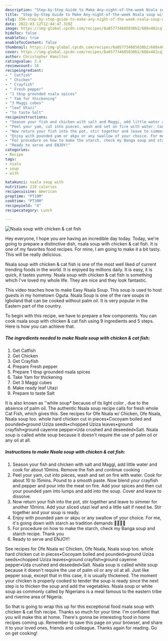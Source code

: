 ```yaml
---
description: "Step-by-Step Guide to Make Any-night-of-the-week Nsala soup with chicken & cat fish"
title: "Step-by-Step Guide to Make Any-night-of-the-week Nsala soup with chicken & cat fish"
slug: 556-step-by-step-guide-to-make-any-night-of-the-week-nsala-soup-with-chicken-and-amp-cat-fish
date: 2022-03-12T12:44:47.319Z
image: https://img-global.cpcdn.com/recipes/8a057734685030b2/680x482cq70/nsala-soup-with-chicken-cat-fish-recipe-main-photo.jpg
hideToc: false
enableToc: true
enableTocContent: false
thumbnail: https://img-global.cpcdn.com/recipes/8a057734685030b2/680x482cq70/nsala-soup-with-chicken-cat-fish-recipe-main-photo.jpg
cover: https://img-global.cpcdn.com/recipes/8a057734685030b2/680x482cq70/nsala-soup-with-chicken-cat-fish-recipe-main-photo.jpg
author: Christopher Hamilton
ratingvalue: 3.4
reviewcount: 18
recipeingredient:
- " Catfish"
- " Chicken"
- " Crayfish"
- " Fresh pepper"
- "1 tbsp grounded nsala spices"
- " Yam for thickening"
- "3 Maggi cubes"
- "leaf Utazi"
- "to taste Salt"
recipeinstructions:
- "Season your fish and chicken with salt and Maggi, add little water and cook for about 10mins. Remove the fish and continue cooking"
- "Peel your yam, cut into pieces, wash and set on fire with water. Cook for about 10 to 15mins. Pound to a smooth paste. Now blend your crayfish and pepper and pour into the meat on fire. Add your spices and then cut your pounded yam into lumps and add into the soup. Cover and leave to dissolve."
- "Now return your fish into the pot, stir together and leave to simmer for another 10mins. Add your sliced utazi leaf and a little salt if need be. Stir together and your soup is ready."
- "Enjoy with pounded yam or akpu or any swallow of your choice. For me, it&#39;s going down with starch as tradition demands 🤣🤣🤣🤣"
- "For procedure on how to make the starch, check my Banga soup and starch recipe. Thank you"
- "Ready to serve and ENJOY!"
categories:
- Recipe
tags:
- nsala
- soup
- with

katakunci: nsala soup with 
nutrition: 219 calories
recipecuisine: American
preptime: "PT19M"
cooktime: "PT39M"
recipeyield: "4"
recipecategory: Lunch

---
```



![Nsala soup with chicken & cat fish](https://img-global.cpcdn.com/recipes/8a057734685030b2/680x482cq70/nsala-soup-with-chicken-cat-fish-recipe-main-photo.jpg)

Hey everyone, I hope you are having an incredible day today. Today, we're going to prepare a distinctive dish, nsala soup with chicken & cat fish. It is one of my favorites food recipes. For mine, I am going to make it a bit tasty. This will be really delicious.

Nsala soup with chicken & cat fish is one of the most well liked of current trending foods in the world. It is enjoyed by millions daily. It is easy, it is quick, it tastes yummy. Nsala soup with chicken & cat fish is something which I've loved my whole life. They are nice and they look fantastic.

This video teaches how to make Easy Nsala Soup. This soup is used to host guests in my hometown Oguta. Nsala Soup is one of the rare soups in Igboland that can be cooked without palm oil. It is very popular in the Eastern part of the country.


To begin with this recipe, we have to prepare a few components. You can cook nsala soup with chicken & cat fish using 9 ingredients and 5 steps. Here is how you can achieve that.

<!--inarticleads1-->

##### The ingredients needed to make Nsala soup with chicken & cat fish:

1. Get  Catfish
1. Get  Chicken
1. Get  Crayfish
1. Prepare  Fresh pepper
1. Prepare 1 tbsp grounded nsala spices
1. Take  Yam for thickening
1. Get 3 Maggi cubes
1. Make ready leaf Utazi
1. Prepare to taste Salt


It is also known as &#39;&#39;white soup* because of its light color , due to the absence of palm oil. The authentic Nsala soup recipe calls for fresh whole Cat Fish, which gives this. See recipes for Ofe Nsala w/ Chicken, Ofe Nsala, Nsala soup too. whole hard chicken cut in pieces•Cocoyam boiled and pounded•ground Uziza seeds•chopped Uziza leaves•ground crayfish•ground cayenne pepper•Uda crushed and deseeded•Salt. Nsala soup is called white soup because it doesn&#39;t require the use of palm oil or any oil at all. 

<!--inarticleads2-->

##### Instructions to make Nsala soup with chicken & cat fish:

1. Season your fish and chicken with salt and Maggi, add little water and cook for about 10mins. Remove the fish and continue cooking
1. Peel your yam, cut into pieces, wash and set on fire with water. Cook for about 10 to 15mins. Pound to a smooth paste. Now blend your crayfish and pepper and pour into the meat on fire. Add your spices and then cut your pounded yam into lumps and add into the soup. Cover and leave to dissolve.
1. Now return your fish into the pot, stir together and leave to simmer for another 10mins. Add your sliced utazi leaf and a little salt if need be. Stir together and your soup is ready.
1. Enjoy with pounded yam or akpu or any swallow of your choice. For me, it&#39;s going down with starch as tradition demands 🤣🤣🤣🤣
1. For procedure on how to make the starch, check my Banga soup and starch recipe. Thank you
1. Ready to serve and ENJOY!

See recipes for Ofe Nsala w/ Chicken, Ofe Nsala, Nsala soup too. whole hard chicken cut in pieces•Cocoyam boiled and pounded•ground Uziza seeds•chopped Uziza leaves•ground crayfish•ground cayenne pepper•Uda crushed and deseeded•Salt. Nsala soup is called white soup because it doesn&#39;t require the use of palm oil or any oil at all. Just like pepper soup, except that in this case, it is usually thickened. The moment your chicken is properly cooked to tender the soup is ready since the next step is to thicken the soup and add the vegetables. Nsala soup or white soup as commonly called by Nigerians is a meal famous to the eastern tribe and riverine area of Nigeria. 

So that is going to wrap this up for this exceptional food nsala soup with chicken & cat fish recipe. Thanks so much for your time. I'm confident that you will make this at home. There's gonna be interesting food in home recipes coming up. Remember to save this page on your browser, and share it to your loved ones, friends and colleague. Thanks again for reading. Go on get cooking!
